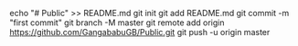 echo "# Public" >> README.md
git init
git add README.md
git commit -m "first commit"
git branch -M master
git remote add origin https://github.com/GangababuGB/Public.git
git push -u origin master
                

